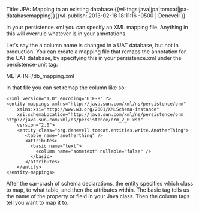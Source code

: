 Title: JPA: Mapping to an existing database
{{wl-tags:java|jpa|tomcat|jpa-databasemapping}}{{wl-publish: 2013-02-18 18:11:16 -0500 | Denevell }}

In your persistence.xml you can specify an XML mapping file. Anything in this will overrule whatever is in your annotations.

Let's say the a column name is changed in a UAT database, but not in production. You can create a mapping file that remaps the annotation for the UAT database, by specifying this in your persistence.xml under the persistence-unit tag:

   <mapping-file>META-INF/db_mapping.xml</mapping-file>

In that file you can set remap the column like so:

    <?xml version="1.0" encoding="UTF-8" ?>
    <entity-mappings xmlns="http://java.sun.com/xml/ns/persistence/orm"
        xmlns:xsi="http://www.w3.org/2001/XMLSchema-instance"
        xsi:schemaLocation="http://java.sun.com/xml/ns/persistence/orm    http://java.sun.com/xml/ns/persistence/orm_2_0.xsd"
        version="2.0">
        <entity class="org.denevell.tomcat.entities.write.AnotherThing">
           <table name="anotherthing" />
           <attributes>
             <basic name="text">
               <column name="sometext" nullable="false" />
             </basic>
           </attributes>
        </entity>
    </entity-mappings>

After the car-crash of schema declarations, the entity specifies which class to map, to what table, and then the attributes within. The basic tag tells us the name of the property or field in your Java class. Then the column tags tell you want to map it to.
